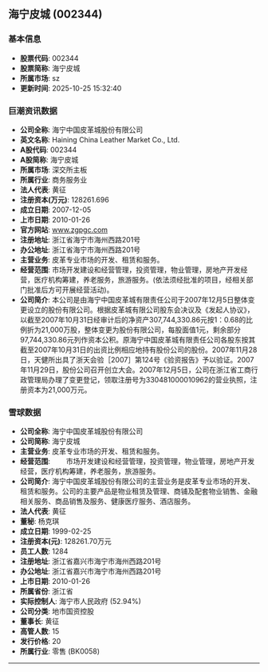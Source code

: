 ## 海宁皮城 (002344)

### 基本信息

- **股票代码**: 002344
- **股票简称**: 海宁皮城
- **所属市场**: sz
- **更新时间**: 2025-10-25 15:32:40

### 巨潮资讯数据

- **公司全称**: 海宁中国皮革城股份有限公司
- **英文名称**: Haining China Leather Market Co., Ltd.
- **A股代码**: 002344
- **A股简称**: 海宁皮城
- **所属市场**: 深交所主板
- **所属行业**: 商务服务业
- **法人代表**: 黄征
- **注册资本(万元)**: 128261.696
- **成立日期**: 2007-12-05
- **上市日期**: 2010-01-26
- **官方网站**: www.zgpgc.com
- **注册地址**: 浙江省海宁市海州西路201号
- **办公地址**: 浙江省海宁市海州西路201号
- **主营业务**: 皮革专业市场的开发、租赁和服务。
- **经营范围**: 市场开发建设和经营管理，投资管理，物业管理，房地产开发经营，医疗机构筹建，养老服务，旅游服务。(依法须经批准的项目，经相关部门批准后方可开展经营活动)。
- **公司简介**: 本公司是由海宁中国皮革城有限责任公司于2007年12月5日整体变更设立的股份有限公司。根据皮革城有限公司股东会决议及《发起人协议》，以截至2007年10月31日经审计后的净资产307,744,330.86元按1：0.68的比例折为21,000万股，整体变更为股份有限公司，每股面值1元，剩余部分97,744,330.86元列作资本公积。原海宁中国皮革城有限责任公司各股东按其截至2007年10月31日的出资比例相应地持有股份公司的股份。2007年11月28日，天健所出具了浙天会验［2007］第124号《验资报告》予以验证。2007年11月29日，股份公司召开创立大会。2007年12月5日，公司在浙江省工商行政管理局办理了变更登记，领取注册号为330481000010962的营业执照，注册资本为21,000万元。

### 雪球数据

- **公司全称**: 海宁中国皮革城股份有限公司
- **公司简称**: 海宁皮城
- **主营业务**: 皮革专业市场的开发、租赁和服务。
- **经营范围**: 　　市场开发建设和经营管理，投资管理，物业管理，房地产开发经营，医疗机构筹建，养老服务，旅游服务。
- **公司简介**: 海宁中国皮革城股份有限公司的主营业务是皮革专业市场的开发、租赁和服务。公司的主要产品是物业租赁及管理、商铺及配套物业销售、金融相关服务、商品销售及服务、健康医疗服务、酒店服务。
- **法人代表**: 黄征
- **董秘**: 杨克琪
- **成立日期**: 1999-02-25
- **注册资本(元)**: 128261.70万元
- **员工人数**: 1284
- **注册地址**: 浙江省嘉兴市海宁市海州西路201号
- **办公地址**: 浙江省嘉兴市海宁市海州西路201号
- **上市日期**: 2010-01-26
- **所属省份**: 浙江省
- **实际控制人**: 海宁市人民政府 (52.94%)
- **公司分类**: 地市国资控股
- **董事长**: 黄征
- **高管人数**: 15
- **发行价格**: 20
- **所属行业**: 零售 (BK0058)

---